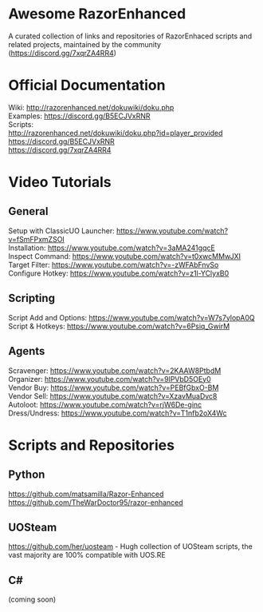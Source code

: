 # Awesome RazorEnhanced    
A curated collection of links and repositories of RazorEnhaced scripts and related projects, maintained by the community (https://discord.gg/7xqrZA4RR4)    

# Official Documentation    

Wiki: http://razorenhanced.net/dokuwiki/doku.php    
Examples: https://discord.gg/B5ECJVxRNR    
Scripts:     
  http://razorenhanced.net/dokuwiki/doku.php?id=player_provided    
  https://discord.gg/B5ECJVxRNR    
  https://discord.gg/7xqrZA4RR4    


# Video Tutorials

## General
Setup with ClassicUO Launcher: https://www.youtube.com/watch?v=fSmFPxmZSOI    
Installation: https://www.youtube.com/watch?v=3aMA241gqcE    
Inspect Command: https://www.youtube.com/watch?v=t0xwcMMwJXI    
Target Filter: https://www.youtube.com/watch?v=-zWFAbFnvSo    
Configure Hotkey: https://www.youtube.com/watch?v=z1l-YClyxB0    

## Scripting
Script Add and Options: https://www.youtube.com/watch?v=W7s7ylopA0Q    
Script & Hotkeys: https://www.youtube.com/watch?v=6Psiq_GwirM    

## Agents
Scravenger: https://www.youtube.com/watch?v=2KAAW8PtbdM    
Organizer: https://www.youtube.com/watch?v=9lPVbD5OEy0    
Vendor Buy: https://www.youtube.com/watch?v=PEBfGbxO-BM    
Vendor Sell: https://www.youtube.com/watch?v=XzavMuaDvc8    
Autoloot:  https://www.youtube.com/watch?v=rjW6De-ginc    
Dress/Undress: https://www.youtube.com/watch?v=T1nfb2oX4Wc    



# Scripts and Repositories

## Python
https://github.com/matsamilla/Razor-Enhanced    
https://github.com/TheWarDoctor95/razor-enhanced    

## UOSteam
https://github.com/her/uosteam - Hugh collection of UOSteam scripts, the vast majority are 100% compatible with UOS.RE    

## C#

(coming soon)
